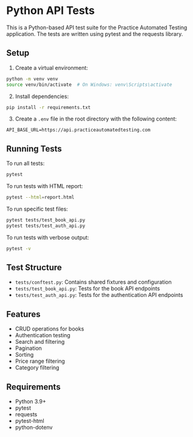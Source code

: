 # Python API Tests

This is a Python-based API test suite for the Practice Automated Testing application. The tests are written using pytest and the requests library.

## Setup

1. Create a virtual environment:
```bash
python -m venv venv
source venv/bin/activate  # On Windows: venv\Scripts\activate
```

2. Install dependencies:
```bash
pip install -r requirements.txt
```

3. Create a `.env` file in the root directory with the following content:
```
API_BASE_URL=https://api.practiceautomatedtesting.com
```

## Running Tests

To run all tests:
```bash
pytest
```

To run tests with HTML report:
```bash
pytest --html=report.html
```

To run specific test files:
```bash
pytest tests/test_book_api.py
pytest tests/test_auth_api.py
```

To run tests with verbose output:
```bash
pytest -v
```

## Test Structure

- `tests/conftest.py`: Contains shared fixtures and configuration
- `tests/test_book_api.py`: Tests for the book API endpoints
- `tests/test_auth_api.py`: Tests for the authentication API endpoints

## Features

- CRUD operations for books
- Authentication testing
- Search and filtering
- Pagination
- Sorting
- Price range filtering
- Category filtering

## Requirements

- Python 3.9+
- pytest
- requests
- pytest-html
- python-dotenv 